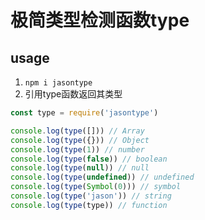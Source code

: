 # 极简类型检测函数type

## usage
1. `npm i jasontype`
2. 引用type函数返回其类型
```javascript
const type = require('jasontype')

console.log(type([])) // Array
console.log(type({})) // Object
console.log(type(1)) // number
console.log(type(false)) // boolean
console.log(type(null)) // null
console.log(type(undefined)) // undefined
console.log(type(Symbol(0))) // symbol
console.log(type('jason')) // string
console.log(type(type)) // function
```